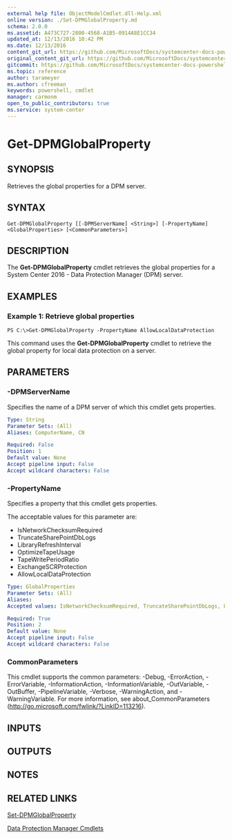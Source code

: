 ```yaml
---
external help file: ObjectModelCmdlet.dll-Help.xml
online version: ./Set-DPMGlobalProperty.md
schema: 2.0.0
ms.assetid: A473C727-2800-4568-A1B5-0914A8E1CC34
updated_at: 12/13/2016 10:42 PM
ms.date: 12/13/2016
content_git_url: https://github.com/MicrosoftDocs/systemcenter-docs-powershell/blob/master/systemcenter-cmdlets/DataProtectionManager/v1/Get-DPMGlobalProperty.md
original_content_git_url: https://github.com/MicrosoftDocs/systemcenter-docs-powershell/blob/master/systemcenter-cmdlets/DataProtectionManager/v1/Get-DPMGlobalProperty.md
gitcommit: https://github.com/MicrosoftDocs/systemcenter-docs-powershell/blob/ea9507ac2178040476af5407227db8cb97701ea9/systemcenter-cmdlets/DataProtectionManager/v1/Get-DPMGlobalProperty.md
ms.topic: reference
author: tarameyer
ms.author: cfreeman
keywords: powershell, cmdlet
manager: carmonm
open_to_public_contributors: true
ms.service: system-center
---
```


# Get-DPMGlobalProperty

## SYNOPSIS
Retrieves the global properties for a DPM server.

## SYNTAX

```
Get-DPMGlobalProperty [[-DPMServerName] <String>] [-PropertyName] <GlobalProperties> [<CommonParameters>]
```

## DESCRIPTION
The **Get-DPMGlobalProperty** cmdlet retrieves the global properties for a System Center 2016 - Data Protection Manager (DPM) server.

## EXAMPLES

### Example 1: Retrieve global properties
```
PS C:\>Get-DPMGlobalProperty -PropertyName AllowLocalDataProtection
```

This command uses the **Get-DPMGlobalProperty** cmdlet to retrieve the global property for local data protection on a server.

## PARAMETERS

### -DPMServerName
Specifies the name of a DPM server of which this cmdlet gets properties.

```yaml
Type: String
Parameter Sets: (All)
Aliases: ComputerName, CN

Required: False
Position: 1
Default value: None
Accept pipeline input: False
Accept wildcard characters: False
```

### -PropertyName
Specifies a property that this cmdlet gets properties.

The acceptable values for this parameter are:

- IsNetworkChecksumRequired
- TruncateSharePointDbLogs
- LibraryRefreshInterval
- OptimizeTapeUsage
- TapeWritePeriodRatio
- ExchangeSCRProtection
- AllowLocalDataProtection

```yaml
Type: GlobalProperties
Parameter Sets: (All)
Aliases: 
Accepted values: IsNetworkChecksumRequired, TruncateSharePointDbLogs, LibraryRefreshInterval, ExchangeSCRProtection, AllowLocalDataProtection, RegisteredWriters, ConsiderForAutoDeployment, MaxCapacityForClientAutoDeployment, KnownVMMServers, HyperVPagefileExclusions

Required: True
Position: 2
Default value: None
Accept pipeline input: False
Accept wildcard characters: False
```

### CommonParameters
This cmdlet supports the common parameters: -Debug, -ErrorAction, -ErrorVariable, -InformationAction, -InformationVariable, -OutVariable, -OutBuffer, -PipelineVariable, -Verbose, -WarningAction, and -WarningVariable. For more information, see about_CommonParameters (http://go.microsoft.com/fwlink/?LinkID=113216).

## INPUTS

## OUTPUTS

## NOTES

## RELATED LINKS

[Set-DPMGlobalProperty](xref:DataProtectionManager/v1/Set-DPMGlobalProperty.md)

[Data Protection Manager Cmdlets](xref:DataProtectionManager/v1/DataProtectionManager.md)

